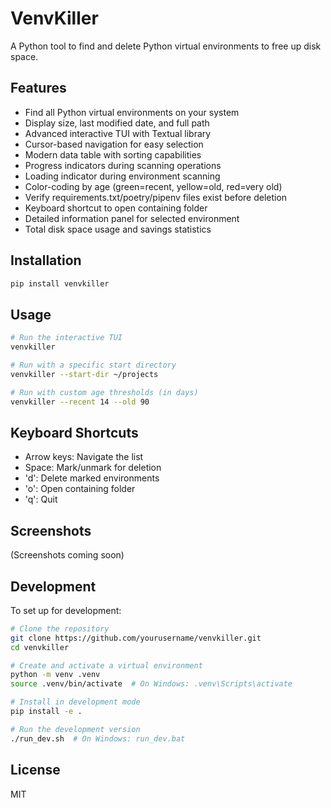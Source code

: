 # VenvKiller

A Python tool to find and delete Python virtual environments to free up disk space.

## Features

- Find all Python virtual environments on your system
- Display size, last modified date, and full path
- Advanced interactive TUI with Textual library
- Cursor-based navigation for easy selection
- Modern data table with sorting capabilities
- Progress indicators during scanning operations
- Loading indicator during environment scanning
- Color-coding by age (green=recent, yellow=old, red=very old)
- Verify requirements.txt/poetry/pipenv files exist before deletion
- Keyboard shortcut to open containing folder
- Detailed information panel for selected environment
- Total disk space usage and savings statistics

## Installation

```bash
pip install venvkiller
```

## Usage

```bash
# Run the interactive TUI
venvkiller

# Run with a specific start directory
venvkiller --start-dir ~/projects

# Run with custom age thresholds (in days)
venvkiller --recent 14 --old 90
```

## Keyboard Shortcuts

- Arrow keys: Navigate the list
- Space: Mark/unmark for deletion
- 'd': Delete marked environments
- 'o': Open containing folder
- 'q': Quit

## Screenshots

(Screenshots coming soon)

## Development

To set up for development:

```bash
# Clone the repository
git clone https://github.com/yourusername/venvkiller.git
cd venvkiller

# Create and activate a virtual environment
python -m venv .venv
source .venv/bin/activate  # On Windows: .venv\Scripts\activate

# Install in development mode
pip install -e .

# Run the development version
./run_dev.sh  # On Windows: run_dev.bat
```

## License

MIT
